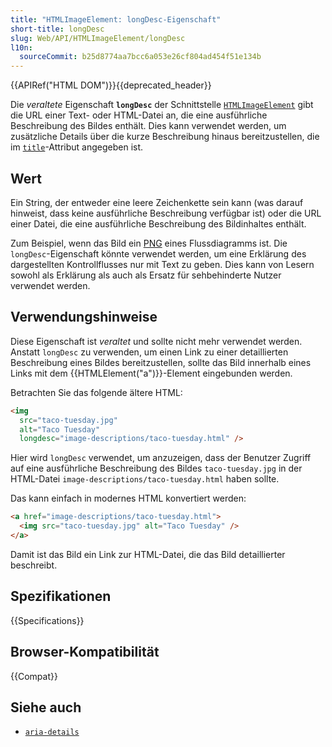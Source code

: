 ```yaml
---
title: "HTMLImageElement: longDesc-Eigenschaft"
short-title: longDesc
slug: Web/API/HTMLImageElement/longDesc
l10n:
  sourceCommit: b25d8774aa7bcc6a053e26cf804ad454f51e134b
---
```


{{APIRef("HTML DOM")}}{{deprecated_header}}

Die _veraltete_ Eigenschaft **`longDesc`** der Schnittstelle [`HTMLImageElement`](/de/docs/Web/API/HTMLImageElement) gibt die URL einer Text- oder HTML-Datei an, die eine ausführliche Beschreibung des Bildes enthält. Dies kann verwendet werden, um zusätzliche Details über die kurze Beschreibung hinaus bereitzustellen, die im [`title`](/de/docs/Web/HTML/Global_attributes#title)-Attribut angegeben ist.

## Wert

Ein String, der entweder eine leere Zeichenkette sein kann (was darauf hinweist, dass keine ausführliche Beschreibung verfügbar ist) oder die URL einer Datei, die eine ausführliche Beschreibung des Bildinhaltes enthält.

Zum Beispiel, wenn das Bild ein [PNG](/de/docs/Web/Media/Formats/Image_types#png_portable_network_graphics) eines Flussdiagramms ist. Die `longDesc`-Eigenschaft könnte verwendet werden, um eine Erklärung des dargestellten Kontrollflusses nur mit Text zu geben. Dies kann von Lesern sowohl als Erklärung als auch als Ersatz für sehbehinderte Nutzer verwendet werden.

## Verwendungshinweise

Diese Eigenschaft ist _veraltet_ und sollte nicht mehr verwendet werden. Anstatt `longDesc` zu verwenden, um einen Link zu einer detaillierten Beschreibung eines Bildes bereitzustellen, sollte das Bild innerhalb eines Links mit dem {{HTMLElement("a")}}-Element eingebunden werden.

Betrachten Sie das folgende ältere HTML:

```html
<img
  src="taco-tuesday.jpg"
  alt="Taco Tuesday"
  longdesc="image-descriptions/taco-tuesday.html" />
```

Hier wird `longDesc` verwendet, um anzuzeigen, dass der Benutzer Zugriff auf eine ausführliche Beschreibung des Bildes `taco-tuesday.jpg` in der HTML-Datei `image-descriptions/taco-tuesday.html` haben sollte.

Das kann einfach in modernes HTML konvertiert werden:

```html
<a href="image-descriptions/taco-tuesday.html">
  <img src="taco-tuesday.jpg" alt="Taco Tuesday" />
</a>
```

Damit ist das Bild ein Link zur HTML-Datei, die das Bild detaillierter beschreibt.

## Spezifikationen

{{Specifications}}

## Browser-Kompatibilität

{{Compat}}

## Siehe auch

- [`aria-details`](/de/docs/Web/Accessibility/ARIA/Attributes/aria-details)
